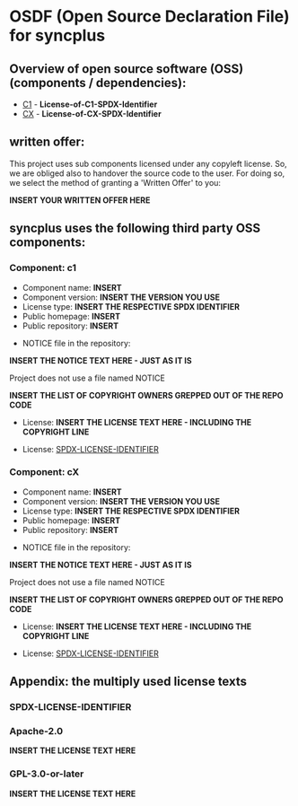 # OSDF (Open Source Declaration File) for syncplus

<!-- if your work is open source software too, treat as part of this list -->
## Overview of open source software (OSS) (components / dependencies):
*   [C1](#component-c1) - **License-of-C1-SPDX-Identifier**
*   [CX](#component-cX) - **License-of-CX-SPDX-Identifier**


<!-- if the component list contains a component licensed under any copy left license: -->
## written offer:
This project uses sub components licensed under any copyleft license. So, we are obliged also to handover the source code to the user. For doing so, we select the method of granting a 'Written Offer' to you:

**INSERT YOUR WRITTEN OFFER HERE**
<!-- fi -->

## syncplus uses the following third party OSS components:

### Component: c1

* Component name: **INSERT**
* Component version: **INSERT THE VERSION YOU USE**
* License type: **INSERT THE RESPECTIVE SPDX IDENTIFIER**
* Public homepage: **INSERT**
* Public repository: **INSERT**

<!-- If the component is licensed under the Apache-v2 license: -->
* NOTICE file in the repository:
<!-- if such a file exist -->
**INSERT THE NOTICE TEXT HERE - JUST AS IT IS**
<!-- else -->
Project does not use a file named NOTICE
<!-- fi --

<!--If the document is licensed under any FSF / GNU license> -->
**INSERT THE LIST OF COPYRIGHT OWNERS GREPPED OUT OF THE REPO CODE**
<!-- fi -->

<!-- if the component is licensed under the MIT or any BSD license: -->
* License:
**INSERT THE LICENSE TEXT HERE - INCLUDING THE COPYRIGHT LINE**
<!-- else -->
* License: [SPDX-LICENSE-IDENTIFIER](#SPDX-LICENSE-IDENTIFIER)
<!-- fi -->

### Component: cX

* Component name: **INSERT**
* Component version: **INSERT THE VERSION YOU USE**
* License type: **INSERT THE RESPECTIVE SPDX IDENTIFIER**
* Public homepage: **INSERT**
* Public repository: **INSERT**

<!-- If the component is licensed under the Apache-v2 license: -->
* NOTICE file in the repository:
<!-- if such a file exist -->
**INSERT THE NOTICE TEXT HERE - JUST AS IT IS**
<!-- else -->
Project does not use a file named NOTICE
<!-- fi --

<!--If the document is licensed under any FSF / GNU license> -->
**INSERT THE LIST OF COPYRIGHT OWNERS GREPPED OUT OF THE REPO CODE**
<!-- fi -->

<!-- if the component is licensed under the MIT or any BSD license: -->
* License:
**INSERT THE LICENSE TEXT HERE - INCLUDING THE COPYRIGHT LINE**
<!-- else -->
* License: [SPDX-LICENSE-IDENTIFIER](#SPDX-LICENSE-IDENTIFIER)
<!-- fi -->

## Appendix: the multiply used license texts

### SPDX-LICENSE-IDENTIFIER

### Apache-2.0

**INSERT THE LICENSE TEXT HERE**

### GPL-3.0-or-later

**INSERT THE LICENSE TEXT HERE**
